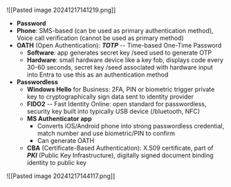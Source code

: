 ![[Pasted image 20241217141219.png]]

- **Password**
- **Phone**: SMS-based (can be used as primary authentication method), Voice call verification (cannot be used as primary method)
- **OATH** (Open Authentication): ***TOTP*** -- Time-based One-Time Password
	- **Software**: app generates secret key /seed used to generate OTP
	- **Hardware**: small hardware device like a key fob, displays code every 30-60 seconds, secret key /seed associated with hardware input into Entra to use this as an authentication method
- **Passwordless**
	- **Windows Hello** for Business: 2FA, PIN or biometric trigger private key to cryptographically sign data sent to identity provider
	- **FIDO2** -- Fast Identity Online: open standard for passwordless, security key built into typically USB device (/bluetooth, NFC)
	- **MS Authenticator app**
		- Converts iOS/Android phone into strong passwordless credential, match number and use biometric/PIN to confirm
		- Can generate OATH
	- **CBA** (Certificate-Based Authentication): X.509 certificate, part of ***PKI*** (Public Key Infrastructure), digitally signed document binding identity to public key

![[Pasted image 20241217144117.png]]
